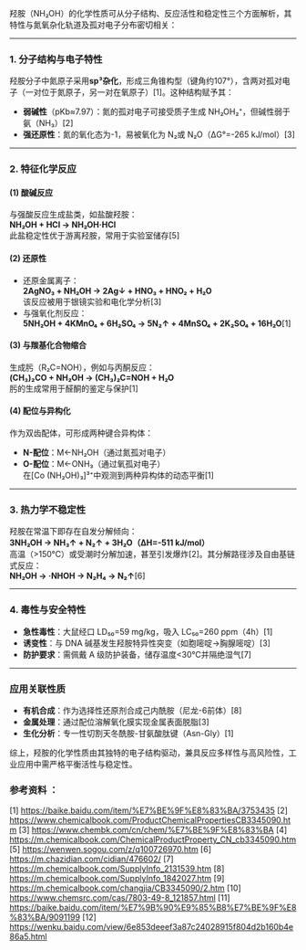 

羟胺（NH₂OH）的化学性质可从分子结构、反应活性和稳定性三个方面解析，其特性与氮氧杂化轨道及孤对电子分布密切相关：

---

### **1. 分子结构与电子特性**  
羟胺分子中氮原子采用**sp³杂化**，形成三角锥构型（键角约107°），含两对孤对电子（一对位于氮原子，另一对在氧原子）[1]。这种结构赋予其：
- **弱碱性**（pKb≈7.97）：氮的孤对电子可接受质子生成 NH₂OH₂⁺，但碱性弱于氨（NH₃）[2]  
- **强还原性**：氮的氧化态为-1，易被氧化为 N₂或 N₂O（ΔG°=-265 kJ/mol）[3]

---

### **2. 特征化学反应**  
#### **(1) 酸碱反应**  
与强酸反应生成盐类，如盐酸羟胺：  
**NH₂OH + HCl → NH₂OH·HCl**  
此盐稳定性优于游离羟胺，常用于实验室储存[5]  

#### **(2) 还原性**  
- 还原金属离子：  
  **2AgNO₃ + NH₂OH → 2Ag↓ + HNO₃ + HNO₂ + H₂O**  
  该反应被用于银镜实验和电化学分析[3]  
- 与强氧化剂反应：  
  **5NH₂OH + 4KMnO₄ + 6H₂SO₄ → 5N₂↑ + 4MnSO₄ + 2K₂SO₄ + 16H₂O**[1]  

#### **(3) 与羰基化合物缩合**  
生成肟（R₂C=NOH），例如与丙酮反应：  
**(CH₃)₂CO + NH₂OH → (CH₃)₂C=NOH + H₂O**  
肟的生成常用于醛酮的鉴定与保护[1]  

#### **(4) 配位与异构化**  
作为双齿配体，可形成两种键合异构体：  
- **N-配位**：M←NH₂OH（通过氮孤对电子）  
- **O-配位**：M←ONH₃（通过氧孤对电子）  
在[Co (NH₂OH)₃]³⁺中观测到两种异构体的动态平衡[1]  

---

### **3. 热力学不稳定性**  
羟胺在常温下即存在自发分解倾向：  
**3NH₂OH → NH₃↑ + N₂↑ + 3H₂O（ΔH=-511 kJ/mol）**  
高温（>150℃）或受潮时分解加速，甚至引发爆炸[2]。其分解路径涉及自由基链式反应：  
**NH₂OH → ·NHOH → N₂H₄ → N₂↑**[6]  

---

### **4. 毒性与安全特性**  
- **急性毒性**：大鼠经口 LD₅₀=59 mg/kg，吸入 LC₅₀=260 ppm（4h）[1]  
- **诱变性**：与 DNA 碱基发生羟胺特异性突变（如胞嘧啶→胸腺嘧啶）[3]  
- **防护要求**：需佩戴 A 级防护装备，储存温度<30℃并隔绝湿气[7]  

---

### **应用关联性质**  
- **有机合成**：作为选择性还原剂合成己内酰胺（尼龙-6前体）[8]  
- **金属处理**：通过配位溶解氧化膜实现金属表面脱脂[3]  
- **生化分析**：专一性切割天冬酰胺-甘氨酸肽键（Asn-Gly）[1]  

综上，羟胺的化学性质由其独特的电子结构驱动，兼具反应多样性与高风险性，工业应用中需严格平衡活性与稳定性。

### 参考资料 ：
[1] https://baike.baidu.com/item/%E7%BE%9F%E8%83%BA/3753435
[2] https://www.chemicalbook.com/ProductChemicalPropertiesCB3345090.htm
[3] https://www.chembk.com/cn/chem/%E7%BE%9F%E8%83%BA
[4] https://m.chemicalbook.com/ChemicalProductProperty_CN_cb3345090.htm
[5] https://wenwen.sogou.com/z/q100726970.htm
[6] https://m.chazidian.com/cidian/476602/
[7] https://m.chemicalbook.com/SupplyInfo_2131539.htm
[8] https://m.chemicalbook.com/SupplyInfo_1842027.htm
[9] https://m.chemicalbook.com/changjia/CB3345090/2.htm
[10] https://www.chemsrc.com/cas/7803-49-8_121857.html
[11] https://baike.baidu.com/item/%E7%9B%90%E9%85%B8%E7%BE%9F%E8%83%BA/9091199
[12] https://wenku.baidu.com/view/6e853deeef3a87c24028915f804d2b160b4e86a5.html